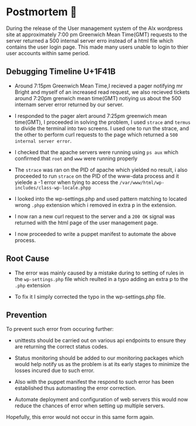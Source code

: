 # Postmortem :construction_worker: #

During the release of the User management system of the Alx wordpress site at approximately 7:00 pm Greenwich Mean Time(GMT) requests to the server returned a 500 internal server erro instead of a html file which contains the user login page. This made many users unable to login  to thier user accounts within same period.

## Debugging Timeline U+1F41B ##
* Around 7:15pm  Greenwich Mean Time,I recieved a pager notifying mr Bright and myself of an increased read request, we also recieved tickets around 7:20pm grenwich mean time(GMT) notiying us about the 500 internam server error returned by our server.

* I responded to the pager alert around 7:25pm greenwich mean time(GMT), I proceeded in solving the problem, I used ``strace`` and ``termus`` to divide the terminal into two screens. I used one to run the strace, and the other to perform curl requests to the page which returned a ``500 internal server error``.

* I checked that the apache servers were running using ``ps aux`` which confirmed that ``root`` and ``www`` were running properly

* The ``strace`` was ran on the PID of apache which yielded no result, i also proceeded to run ``strace`` on the PID of the www-data process and it yielede a -1 error when tying to access the ``/var/www/html/wp-includes/class-wp-locale.phpp``

* I looked into the wp-settings.php and used pattern matching to located wrong ``.phpp`` extension which i removed in extra p in the extension.

* I now ran a new curl request to the server and a ``200 OK`` signal was returned with the html page of the user management page.

* I now proceeded to write a puppet manifest to automate the above process.

## Root Cause ##
* The error was mainly caused by a mistake during to setting of rules in the ``wp-settings.php`` file which reulted in a typo adding an extra p to the ``.php`` extension

* To fix it I simply corrected the typo in the wp-settings.php file.

## Prevention ##
To prevent such error from occuring further:
* unittests should be carried out on various api endpoints to ensure they are returning the correct status codes.

* Status monitoring should be added to our monitoring packages which would help notify us as the problem is at its early stages to minimize the losses incured due to such error.

* Also with the puppet manifest the respond to such error has been established thus automasting the error correction.

* Automate deployment and configuration of web servers this would now reduce the chances of error when setting up multiple servers.

Hopefully, this error would not occur in this same form again.
